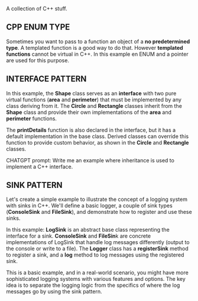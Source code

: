 A collection of C++ stuff.

## CPP ENUM TYPE

Sometimes you want to pass to a function an object of a **no predetermined type**. A templated function is a good way to do that. However **templated functions** cannot be virtual in C++. In this example en ENUM and a pointer are used for this purpose.

## INTERFACE PATTERN

In this example, the **Shape** class serves as an **interface** with two pure virtual functions (**area** and **perimeter**) that must be implemented by any class deriving from it. The **Circle** and **Rectangle** classes inherit from the **Shape** class and provide their own implementations of the **area** and **perimeter** functions.

The **printDetails** function is also declared in the interface, but it has a default implementation in the base class. Derived classes can override this function to provide custom behavior, as shown in the **Circle** and **Rectangle** classes.

CHATGPT prompt: Write me an example where inheritance is used to implement a C++ interface.

## SINK PATTERN
Let's create a simple example to illustrate the concept of a logging system with sinks in C++. We'll define a basic logger, a couple of sink types (**ConsoleSink** and **FileSink**), and demonstrate how to register and use these sinks.

In this example:
    **LogSink** is an abstract base class representing the interface for a sink.
    **ConsoleSink** and **FileSin**k are concrete implementations of LogSink that handle log messages differently (output to the console or write to a file).
    The **Logger** class has a **registerSink** method to register a sink, and a **log** method to log messages using the registered sink.

This is a basic example, and in a real-world scenario, you might have more sophisticated logging systems with various features and options. The key idea is to separate the logging logic from the specifics of where the log messages go by using the sink pattern.
